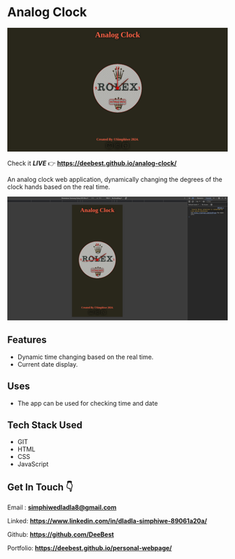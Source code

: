 # Analog Clock

![screenshot1 of the app](./images/Screenshot1.png)

Check it _**LIVE**_ 👉
**<https://deebest.github.io/analog-clock/>**

An analog clock web application, dynamically changing the degrees of the clock hands based on the real time.

![screenshot2 of the app](./images/Screenshot2.png)

## Features

- Dynamic time changing based on the real time.
- Current date display.

## Uses

- The app can be used for checking time and date

## Tech Stack Used

- GIT
- HTML
- CSS
- JavaScript

## Get In Touch 👇

Email : **<simphiwedladla8@gmail.com>**

Linked: **<https://www.linkedin.com/in/dladla-simphiwe-89061a20a/>**

Github: **<https://github.com/DeeBest>**

Portfolio: **<https://deebest.github.io/personal-webpage/>**

